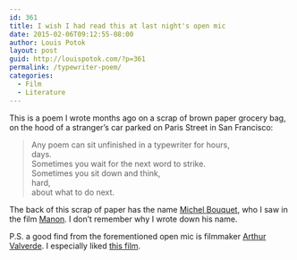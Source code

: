 ```yaml
---
id: 361
title: I wish I had read this at last night's open mic
date: 2015-02-06T09:12:55-08:00
author: Louis Potok
layout: post
guid: http://louispotok.com/?p=361
permalink: /typewriter-poem/
categories:
  - Film
  - Literature
---
```

This is a poem I wrote months ago on a scrap of brown paper grocery bag, on the hood of a stranger&#8217;s car parked on Paris Street in San Francisco:

> Any poem can sit unfinished in a typewriter for hours,  
> days.  
> Sometimes you wait for the next word to strike.  
> Sometimes you sit down and think,  
> hard,  
> about what to do next.

The back of this scrap of paper has the name [Michel Bouquet](https://en.wikipedia.org/wiki/Michel_Bouquet), who I saw in the film [Manon](https://en.wikipedia.org/wiki/Manon_%28film%29). I don&#8217;t remember why I wrote down his name.

P.S. a good find from the forementioned open mic is filmmaker [Arthur Valverde](http://www.arthurvalverde.com/). I especially liked [this film](http://vimeo.com/60396742).
